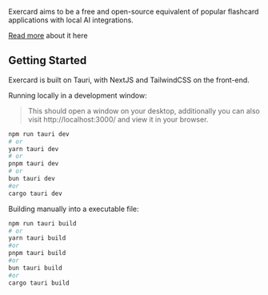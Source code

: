 Exercard aims to be a free and open-source equivalent of popular flashcard applications with local AI integrations.

[Read more](https://app.milanote.com/publish-preview/1ThT4u10M1lr1V) about it here

## Getting Started

Exercard is built on Tauri, with NextJS and TailwindCSS on the front-end.

Running locally in a development window:

>This should open a window on your desktop, additionally you can also visit http://localhost:3000/ and view it in your browser.

```bash
npm run tauri dev
# or
yarn tauri dev
# or
pnpm tauri dev
# or
bun tauri dev
#or
cargo tauri dev
```



Building manually into a executable file:

```bash
npm run tauri build
# or
yarn tauri build
#or 
pnpm tauri build
#or 
bun tauri build
#or
cargo tauri build
